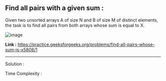 ## Find all pairs with a given sum :
Given two unsorted arrays A of size N and B of size M of distinct elements, the task is to find all pairs from both arrays whose sum is equal to X.

![image](https://user-images.githubusercontent.com/23376002/160549581-7a3a2916-f0c4-4ade-877a-49f87c5db18d.png)

**Link :** https://practice.geeksforgeeks.org/problems/find-all-pairs-whose-sum-is-x5808/1


-----------------------------------------------------------------------------------------------------------------------------------------------------


Solution :

Time Complexity :




